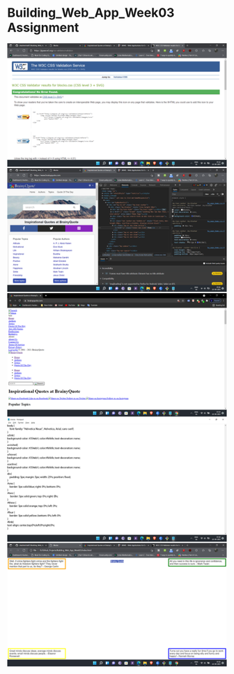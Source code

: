 # Building_Web_App_Week03 Assignment
<p align = left>
  <img src= "Web_App_Week03_assign/screenshot04.png">
  <img src= "Web_App_Week03_assign/screenshot05.png">
  <img src= "Web_App_Week03_assign/screenshot03.png">
  <img src= "Web_App_Week03_assign/screenshot01.png">
  <img src= "Web_App_Week03_assign/screenshot02.png">
</p>
